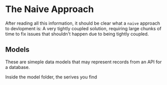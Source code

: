 # The Naive Approach

After reading all this information, it should be clear what a `naive` approach to devlopment is: A very tightly coupled solution, requiring large chunks of time to fix issues that shouldn't happen due to being tightly coupled.

## Models

These are simeple data models that may represent records from an API for a database.

Inside the model folder, the serives you find 
